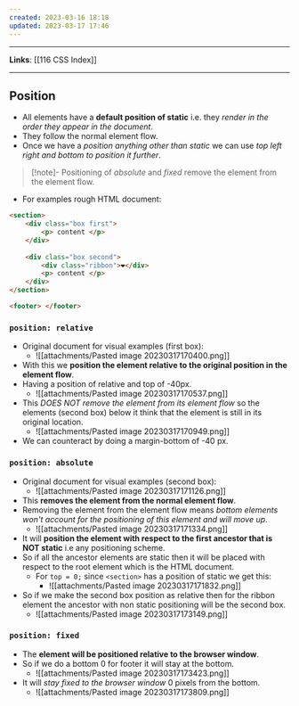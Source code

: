 ```yaml
---
created: 2023-03-16 18:18
updated: 2023-03-17 17:46
---
```

---
**Links**: [[116 CSS Index]]

---
## Position
- All elements have a **default position of static** i.e. they *render in the order they appear in the document*.
- They follow the normal element flow.
- Once we have a *position anything other than static* we can use *top left right and bottom to position it further*.

> [!note]- Positioning of *absolute* and *fixed* remove the element from the element flow.

- For examples rough HTML document:

```html
<section>
	<div class="box first">
		<p> content </p>
	</div>
	
	<div class="box second">
		<div class="ribbon">️❤</div>
		<p> content </p>
	</div>
</section>

<footer> </footer>
```

### `position: relative`
- Original document for visual examples (first box):
	- ![[attachments/Pasted image 20230317170400.png]]
- With this we **position the element relative to the original position in the element flow**.
- Having a position of relative and top of -40px.
	- ![[attachments/Pasted image 20230317170537.png]]
- This *DOES NOT remove the element from its element flow* so the elements (second box) below it think that the element is still in its original location.
	- ![[attachments/Pasted image 20230317170949.png]]
- We can counteract by doing a margin-bottom of -40 px.

### `position: absolute`
- Original document for visual examples (second box):
	- ![[attachments/Pasted image 20230317171126.png]]
- This **removes the element from the normal element flow**.
- Removing the element from the element flow means *bottom elements won't account for the positioning of this element and will move up*.
	- ![[attachments/Pasted image 20230317171334.png]]
- It will **position the element with respect to the first ancestor that is NOT static** i.e any positioning scheme.
- So if all the ancestor elements are static then it will be placed with respect to the root element which is the HTML document.
	- For `top = 0;` since `<section>` has a position of static we get this:
		- ![[attachments/Pasted image 20230317171832.png]]
- So if we make the second box position as relative then for the ribbon element the ancestor with non static positioning will be the second box.
	- ![[attachments/Pasted image 20230317173149.png]]

### `position: fixed`
- The **element will be positioned relative to the browser window**.
- So if we do a bottom 0 for footer it will stay at the bottom.
	- ![[attachments/Pasted image 20230317173423.png]]
- It will *stay fixed to the browser window* 0 pixels from the bottom.
	- ![[attachments/Pasted image 20230317173809.png]]